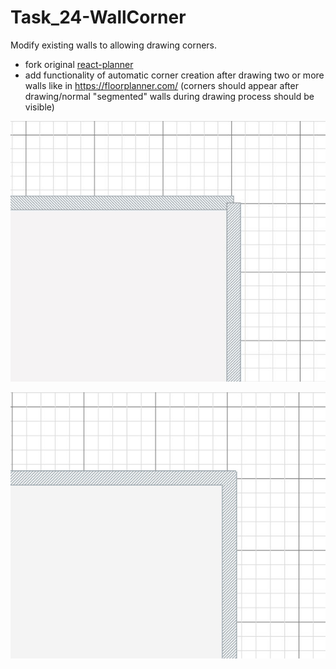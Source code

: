 # Task_24-WallCorner

Modify existing walls to allowing drawing corners.

- fork original [react-planner](https://github.com/cvdlab/react-planner)
- add functionality of automatic corner creation after drawing two or more walls like in https://floorplanner.com/ (corners should appear after drawing/normal "segmented" walls during drawing process should be visible)

![Corner 1](Corner_01.JPG)

![Corner 3](Corner_03.JPG)
